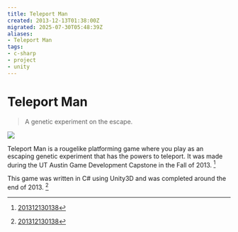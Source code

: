 ```yaml
---
title: Teleport Man
created: 2013-12-13T01:38:00Z
migrated: 2025-07-30T05:48:39Z
aliases:
- Teleport Man
tags:
- c-sharp
- project
- unity
---
```


# Teleport Man

> A genetic experiment on the escape.

![](https://www.youtube.com/watch?v=yqZpUgeMnHM)

Teleport Man is a rougelike platforming game where you play as an escaping genetic experiment that has the powers to teleport. It was made during the UT Austin Game Development Capstone in the Fall of 2013. [^1]

This game was written in C# using Unity3D and was completed around the end of 2013. [^1]

[^1]: [201312130138](../entries/201312130138.md)
